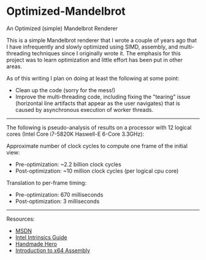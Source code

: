 # Optimized-Mandelbrot
An Optimized (simple) Mandelbrot Renderer

This is a simple Mandelbrot renderer that I wrote a couple of years ago that I have infrequently and slowly optimized using SIMD, assembly, and multi-threading techniques since I originally wrote it. The emphasis for this project was to learn optimization and little effort has been put in other areas.

As of this writing I plan on doing at least the following at some point:
* Clean up the code (sorry for the mess!)
* Improve the multi-threading code, including fixing the "tearing" issue (horizontal line artifacts that appear as the user navigates) that is caused by asynchronous execution of worker threads.

---

The following is pseudo-analysis of results on a processor with 12 logical cores (Intel Core i7-5820K Haswell-E 6-Core 3.3GHz):

Approximate number of clock cycles to compute one frame of the initial view:
* Pre-optimization: ~2.2 billion clock cycles
* Post-optimization: ~10 million clock cycles (per logical cpu core)

Translation to per-frame timing:
* Pre-optimization: 670 milliseconds
* Post-optimization: 3 milliseconds

---

Resources:
* [MSDN](https://msdn.microsoft.com/en-us)
* [Intel Intrinsics Guide](https://software.intel.com/sites/landingpage/IntrinsicsGuide/)
* [Handmade Hero](https://www.youtube.com/channel/UCaTznQhurW5AaiYPbhEA-KA)
* [Introduction to x64 Assembly](https://software.intel.com/en-us/articles/introduction-to-x64-assembly)
